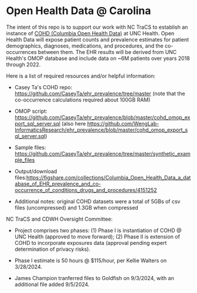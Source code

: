 # Open Health Data @ Carolina

The intent of this repo is to support our work with NC TraCS to establish an instance of [COHD (Columbia Open Health Data)](http://cohd.io/about.html) at UNC Health. Open Health Data will expose patient counts and prevalence estimates for patient demographics, diagnoses, medications, and procedures, and the co-occurrences between them. The EHR results will be derived from UNC Health's OMOP database and include data on ~6M patients over years 2018 through 2022.

Here is a list of required resources and/or helpful information:

   - Casey Ta's COHD repo: https://github.com/CaseyTa/ehr_prevalence/tree/master (note that the co-occurrence calculations required about 100GB RAM)

   - OMOP script: https://github.com/CaseyTa/ehr_prevalence/blob/master/cohd_omop_export_sql_server.sql (also here https://github.com/WengLab-InformaticsResearch/ehr_prevalence/blob/master/cohd_omop_export_sql_server.sql)

   - Sample files: https://github.com/CaseyTa/ehr_prevalence/tree/master/synthetic_example_files

   - Output/download files:https://figshare.com/collections/Columbia_Open_Health_Data_a_database_of_EHR_prevalence_and_co-occurrence_of_conditions_drugs_and_procedures/4151252

   - Additional notes: original COHD datasets were a total of 5GBs of csv files (uncompressed) and 1.3GB when compressed

NC TraCS and CDWH Oversight Committee: 

- Project comprises two phases: (1) Phase I is instantiation of COHD @ UNC Health (approved to move forward); (2) Phase II is extension of COHD to incorporate exposures data (approval pending expert determination of privacy risks).

-   Phase I estimate is 50 hours @ $115/hour, per Kellie Walters on 3/28/2024.
-   James Champion tranferred files to Goldfish on 9/3/2024, with an additional file added 9/5/2024.
